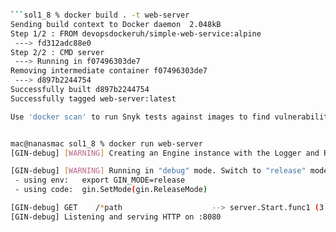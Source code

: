 ````bash

```sol1_8 % docker build . -t web-server
Sending build context to Docker daemon  2.048kB
Step 1/2 : FROM devopsdockeruh/simple-web-service:alpine
 ---> fd312adc88e0
Step 2/2 : CMD server
 ---> Running in f07496303de7
Removing intermediate container f07496303de7
 ---> d897b2244754
Successfully built d897b2244754
Successfully tagged web-server:latest

Use 'docker scan' to run Snyk tests against images to find vulnerabilities and learn how to fix them


mac@nanasmac sol1_8 % docker run web-server
[GIN-debug] [WARNING] Creating an Engine instance with the Logger and Recovery middleware already attached.

[GIN-debug] [WARNING] Running in "debug" mode. Switch to "release" mode in production.
 - using env:	export GIN_MODE=release
 - using code:	gin.SetMode(gin.ReleaseMode)

[GIN-debug] GET    /*path                    --> server.Start.func1 (3 handlers)
[GIN-debug] Listening and serving HTTP on :8080
````
